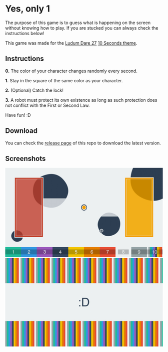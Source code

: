 # Yes, only 1

The purpose of this game is to guess what is happening on the screen without knowing how to play. If you are stucked you can always check the instructions below!

This game was made for the [Ludum Dare 27](http://ludumdare.com/compo/ludum-dare-27/?action=preview&uid=24027) [10 Seconds theme](http://ludumdare.com/compo/ld27-theme-voting-round-5-of-5/).


## Instructions

**0.** The color of your character changes randomly every second.

**1.** Stay in the square of the same color as your character.

**2.** (Optional) Catch the lock!

**3.** A robot must protect its own existence as long as such protection does not conflict with the First or Second Law.

Have fun! :D


## Download

You can check the [release page](https://github.com/ellipticaldoor/just_10_seconds/releases) of this repo to download the latest version.


## Screenshots

![screenshot 1](https://raw.githubusercontent.com/ellipticaldoor/just_10_seconds/master/resources/screenshots/screenshot_1.jpg)
![screenshot 2](https://raw.githubusercontent.com/ellipticaldoor/just_10_seconds/master/resources/screenshots/screenshot_2.jpg)
